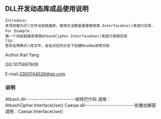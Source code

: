 ##  DLL开发动态库成品使用说明
```
Introduce:
本项目都为dll文件动态链接库，使用方法都是直接使用类.InterfaceUse()来进行实现.
For Example：
第一个动态链接库使用AtbashCipher.InterfaceUse()来进行调用实现
tip:
若存在特殊dll库文件，会在对应的分支下创建Readme说明文档
```
Author:Kail Yang    

QQ:1075887609    

E-mail:3300744526@qq.com   
### 说明
Atbash.dll-------------------------埃特巴什码 调用：AtbashCipher.InterfaceUse()
Caesar.dll-------------------------凯撒加解密  调用：Caesar.InterfaceUse()